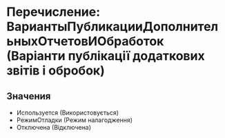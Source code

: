 ﻿# Перечисление: ВариантыПубликацииДополнительныхОтчетовИОбработок (Варіанти публікації додаткових звітів і обробок)

## Значения

- Используется (Використовується)
- РежимОтладки (Режим налагодження)
- Отключена (Відключена)

